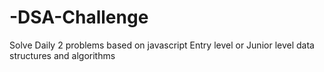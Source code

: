 # -DSA-Challenge
Solve Daily 2 problems based on javascript Entry level or Junior level data structures and algorithms 
